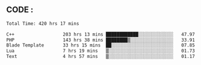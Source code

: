 ## CODE :
<!--START_SECTION:waka-->

```txt
Total Time: 420 hrs 17 mins

C++                  203 hrs 13 mins ████████████░░░░░░░░░░░░░   47.97 %
PHP                  143 hrs 38 mins ████████▒░░░░░░░░░░░░░░░░   33.91 %
Blade Template       33 hrs 15 mins  ██░░░░░░░░░░░░░░░░░░░░░░░   07.85 %
Lua                  7 hrs 19 mins   ▒░░░░░░░░░░░░░░░░░░░░░░░░   01.73 %
Text                 4 hrs 57 mins   ▒░░░░░░░░░░░░░░░░░░░░░░░░   01.17 %
```

<!--END_SECTION:waka-->

